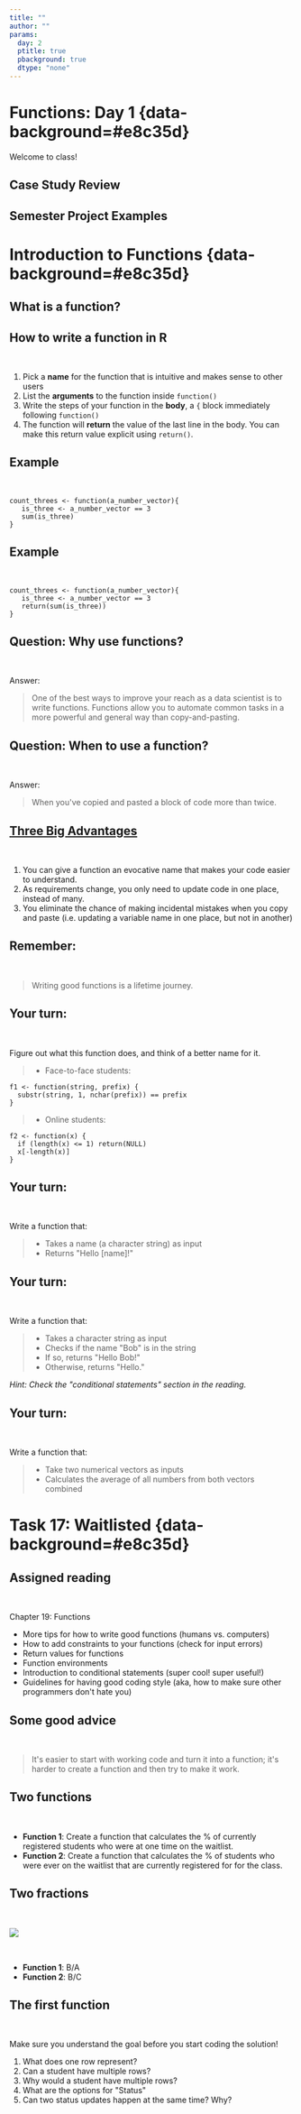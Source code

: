 ```yaml
---
title: ""
author: ""
params:
  day: 2
  ptitle: true
  pbackground: true
  dtype: "none"
---
```




# Functions: Day 1 {data-background=#e8c35d}

Welcome to class!

## Case Study Review

## Semester Project Examples

# Introduction to Functions {data-background=#e8c35d}

## What is a function?

## How to write a function in R

<br>

1. Pick a **name** for the function that is intuitive and makes sense to other users
2. List the **arguments** to the function inside `function()`
3. Write the steps of your function in the **body**, a `{` block immediately following `function()`
4. The function will **return** the value of the last line in the body. You can make this return value explicit using `return()`.

## Example

<br>

```
count_threes <- function(a_number_vector){
   is_three <- a_number_vector == 3
   sum(is_three)
}
```

## Example

<br>

```
count_threes <- function(a_number_vector){
   is_three <- a_number_vector == 3
   return(sum(is_three))
}
```

## Question: Why use functions?

<br>

Answer:

> One of the best ways to improve your reach as a data scientist is to write functions. Functions allow you to automate common tasks in a more powerful and general way than copy-and-pasting.

## Question: When to use a function?

<br>

Answer: 

> When you've copied and pasted a block of code more than twice.

## [Three Big Advantages](https://r4ds.had.co.nz/functions.html)

<br>

1. You can give a function an evocative name that makes your code easier to understand.
2. As requirements change, you only need to update code in one place, instead of many.
3. You eliminate the chance of making incidental mistakes when you copy and paste (i.e. updating a variable name in one place, but not in another)

## Remember:

<br>

> Writing good functions is a lifetime journey.

<!-------------------------------------------

## The `return()` value

<br>

## Example

<br>

```
```

## Using `if` and `else` in a function

<br>

## Example

<br>

```
```
----------------------------------------------------->

## Your turn:

<br>

Figure out what this function does, and think of a better name for it.

>- Face-to-face students:

```
f1 <- function(string, prefix) {
  substr(string, 1, nchar(prefix)) == prefix
}
```

>- Online students:

```
f2 <- function(x) {
  if (length(x) <= 1) return(NULL)
  x[-length(x)]
}
```

## Your turn:

<br>

Write a function that:

> - Takes a name (a character string) as input
> - Returns "Hello [name]!"

## Your turn:

<br>

Write a function that:

> - Takes a character string as input
> - Checks if the name "Bob" is in the string
> - If so, returns "Hello Bob!"
> - Otherwise, returns "Hello."

*Hint: Check the "conditional statements" section in the reading.*

## Your turn:

<br>

Write a function that:

> - Take two numerical vectors as inputs
> - Calculates the average of all numbers from both vectors combined



# Task 17: Waitlisted {data-background=#e8c35d}

## Assigned reading

<br>

Chapter 19: Functions

- More tips for how to write good functions (humans vs. computers)
- How to add constraints to your functions (check for input errors)
- Return values for functions
- Function environments
- Introduction to conditional statements (super cool! super useful!)
- Guidelines for having good coding style (aka, how to make sure other programmers don't hate you)

## Some good advice

<br>

> It's easier to start with working code and turn it into a function; it's harder to create a function and then try to make it work.

## Two functions

<br>

- **Function 1**: Create a function that calculates the % of currently registered students who were at one time on the waitlist.
- **Function 2**: Create a function that calculates the % of students who were ever on the waitlist that are currently registered for for the class.

## Two fractions

<br>

![](images/functions_venn.PNG)

<br>

- **Function 1**: B/A
- **Function 2**: B/C

## The first function

<br>

Make sure you understand the goal before you start coding the solution!

1. What does one row represent?
1. Can a student have multiple rows?
1. Why would a student have multiple rows?
1. What are the options for "Status"
1. Can two status updates happen at the same time? Why?
